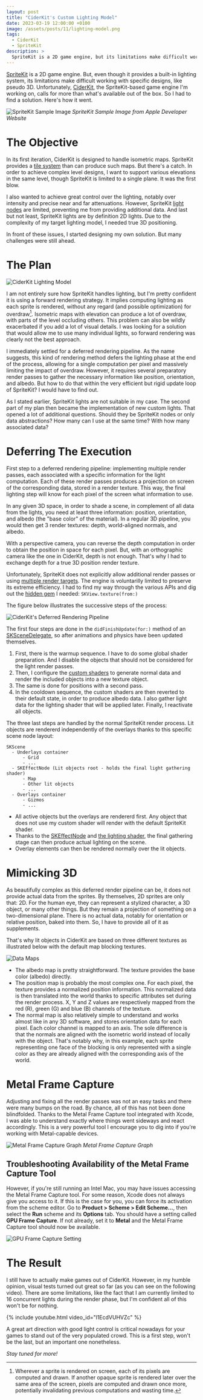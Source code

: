 ```yaml
---
layout: post
title: "CiderKit's Custom Lighting Model"
date: 2023-03-19 12:00:00 +0100
image: /assets/posts/11/lighting-model.png
tags:
  - CiderKit
  - SpriteKit
description: >
  SpriteKit is a 2D game engine, but its limitations make difficult working with specific designs, like pseudo 3D. Unfortunately, CiderKit, the SpriteKit-based game engine I'm working on, calls for more than what's available out of the box. In this post, I will discuss how I've implemented my own custom deferred lighting model within the constraints of SpriteKit.
---
```


[SpriteKit](https://developer.apple.com/spritekit/) is a 2D game engine. But, even though it provides a built-in lighting system, its limitations make difficult working with specific designs, like pseudo 3D. Unfortunately, [CiderKit](/2023/01/08/7-a-look-back-at-2022.html), the SpriteKit-based game engine I'm working on, calls for more than what's available out of the box. So I had to find a solution. Here's how it went.

![SpriteKit Sample Image](/assets/posts/11/spritekit-sample-image.png)
_SpriteKit Sample Image from Apple Developer Website_

# The Objective

In its first iteration, CiderKit is designed to handle isometric maps. SpriteKit provides a [tile system](https://developer.apple.com/documentation/spritekit/sktilemapnode) than can produce such maps. But there's a catch. In order to achieve complex level designs, I want to support various elevations in the same level, though SpriteKit is limited to a single plane. It was the first blow.

I also wanted to achieve great control over the lighting, notably over intensity and precise near and far attenuations. However, SpriteKit [light nodes](https://developer.apple.com/documentation/spritekit/sklightnode) are limited, preventing me from providing additional data. And last but not least, SpriteKit lights are by definition 2D lights. Due to the complexity of my target lighting model, I needed true 3D positioning.

In front of these issues, I started designing my own solution. But many challenges were still ahead.

# The Plan

![CiderKit Lighting Model](/assets/posts/11/lighting-model.png)

I am not entirely sure how SpriteKit handles lighting, but I'm pretty confident it is using a forward rendering strategy. It implies computing lighting as each sprite is rendered, without any regard (and possible optimization) for overdraw[^1]. Isometric maps with elevation can produce a lot of overdraw, with parts of the level occluding others. This problem can also be wildly exacerbated if you add a lot of visual details. I was looking for a solution that would allow me to use many individual lights, so forward rendering was clearly not the best approach.

I immediately settled for a deferred rendering pipeline. As the name suggests, this kind of rendering method defers the lighting phase at the end of the process, allowing for a single computation per pixel and massively limiting the impact of overdraw. However, it requires several preparatory render passes to gather the necessary information like position, orientation, and albedo. But how to do that within the very efficient but rigid update loop of SpriteKit? I would have to find out.

As I stated earlier, SpriteKit lights are not suitable in my case. The second part of my plan then became the implementation of new custom lights. That opened a lot of additional questions. Should they be SpriteKit nodes or only data abstractions? How many can I use at the same time? With how many associated data?

# Deferring The Execution

First step to a deferred rendering pipeline: implementing multiple render passes, each associated with a specific information for the light computation. Each of these render passes produces a projection on screen of the corresponding data, stored in a render texture. This way, the final lighting step will know for each pixel of the screen what information to use.

In any given 3D space, in order to shade a scene, in complement of all data from the lights, you need at least three information: position, orientation, and albedo (the "base color" of the material). In a regular 3D pipeline, you would then get 3 render textures: depth, world-aligned normals, and albedo.

With a perspective camera, you can reverse the depth computation in order to obtain the position in space for each pixel. But, with an orthographic camera like the one in CiderKit, depth is not enough. That's why I had to exchange depth for a true 3D position render texture.

Unfortunately, SpriteKit does not explicitly allow additional render passes or using [multiple render targets](https://en.wikipedia.org/wiki/Multiple_Render_Targets). The engine is voluntarilly limited to preserve its extreme efficiency. I had to find my way through the various APIs and dig out the [hidden gem](https://developer.apple.com/documentation/spritekit/skview/1520114-texture) I needed: `SKView.texture(from:)`

The figure below illustrates the successive steps of the process:

![CiderKit's Deferred Rendering Pipeline](/assets/posts/11/deferred-render-pipeline.drawio.png)

The first four steps are done in the `didFinishUpdate(for:)` method of an [SKSceneDelegate](https://developer.apple.com/documentation/spritekit/skscenedelegate/), so after animations and physics have been updated themselves.

1. First, there is the warmup sequence. I have to do some global shader preparation. And I disable the objects that should not be considered for the light render passes.
2. Then, I configure the [custom shaders](https://github.com/chsxf/CiderKit/blob/7b2326e6a1608733e239a2fa07127b5986f6ba59/CiderKit-Engine/Resources/Shaders/UberShader.fsh) to generate normal data and render the included objects into a new texture object.
3. The same is done for positions with a second pass.
4. In the cooldown sequence, the custom shaders are then reverted to their default state, in order to produce albedo data. I also gather light data for the lighting shader that will be applied later. Finally, I reactivate all objects.

The three last steps are handled by the normal SpriteKit render process. Lit objects are rendererd independently of the overlays thanks to this specific scene node layout:

```
SKScene
  - Underlays container
      - Grid
      - ...
  - SKEffectNode (Lit objects root - holds the final light gathering shader)
      - Map
      - Other lit objects
      - ...
  - Overlays container
      - Gizmos
      - ...
```

- All active objects but the overlays are rendererd first. Any object that does not use my custom shader will render with the default SpriteKit shader.
- Thanks to the [SKEffectNode](https://developer.apple.com/documentation/spritekit/skeffectnode) and [the lighting shader](https://github.com/chsxf/CiderKit/blob/7b2326e6a1608733e239a2fa07127b5986f6ba59/CiderKit-Engine/Resources/Shaders/LightModelFinalGathering.fsh), the final gathering stage can then produce actual lighting on the scene.
- Overlay elements can then be rendered normally over the lit objects.

# Mimicking 3D

As beautifully complex as this deferred render pipeline can be, it does not provide actual data from the sprites. By themselves, 2D sprites are only that: 2D. For the human eye, they can represent a stylized character, a 3D object, or many other things. But they remain a projection of something on a two-dimensional plane. There is no actual data, notably for orientation or relative position, baked into them. So, I have to provide all of it as supplements.

That's why lit objects in CiderKit are based on three different textures as illustrated below with the default map blocking textures.

![Data Maps](/assets/posts/11/data-maps.png)

- The albedo map is pretty straightforward. The texture provides the base color (albedo) directly.
- The position map is probably the most complex one. For each pixel, the texture provides a normalized position information. This normalized data is then translated into the world thanks to specific attributes set during the render process. X, Y and Z values are respectively mapped from the red (R), green (G) and blue (B) channels of the texture.
- The normal map is also relatively simple to understand and works almost like in any 3D software, and stores orientation data for each pixel. Each color channel is mapped to an axis. The sole difference is that the normals are aligned with the isometric world instead of locally with the object. That's notably why, in this example, each sprite representing one face of the blocking is only represented with a single color as they are already aligned with the corresponding axis of the world.

# Metal Frame Capture

Adjusting and fixing all the render passes was not an easy tasks and there were many bumps on the road. By chance, all of this has not been done blindfolded. Thanks to the Metal Frame Capture tool integrated with Xcode, I was able to understand exactly where things went sideways and react accordingly. This is a very powerful tool I encourage you to dig into if you're working with Metal-capable devices.

![Metal Frame Capture Graph](/assets/posts/11/metal-frame-capture.png)
_Metal Frame Capture Graph_

## Troubleshooting Availability of the Metal Frame Capture Tool

However, if you're still running an Intel Mac, you may have issues accessing the Metal Frame Capture tool. For some reason, Xcode does not always give you access to it. If this is the case for you, you can force its activation from the scheme editor. Go to **Product > Scheme > Edit Scheme...**, then select the **Run** scheme and its **Options** tab. You should have a setting called **GPU Frame Capture**. If not already, set it to **Metal** and the Metal Frame Capture tool should now be available.

![GPU Frame Capture Setting](/assets/posts/11/metal-frame-capture-setting.png)

# The Result

I still have to actually make games out of CiderKit. However, in my humble opinion, visual tests turned out great so far (as you can see on the following video). There are some limitations, like the fact that I am currently limited to 16 concurrent lights during the render phase, but I'm confident all of this won't be for nothing.

{% include youtube.html video_id="l1EcdVUHVZc" %}

A great art direction with good light control is critical nowadays for your games to stand out of the very populated crowd. This is a first step, won't be the last, but an important one nonetheless.

_Stay tuned for more!_

[^1]: Wherever a sprite is rendered on screen, each of its pixels are computed and drawn. If another opaque sprite is rendered later over the same area of the screen, pixels are computed and drawn once more, potentially invalidating previous computations and wasting time.
